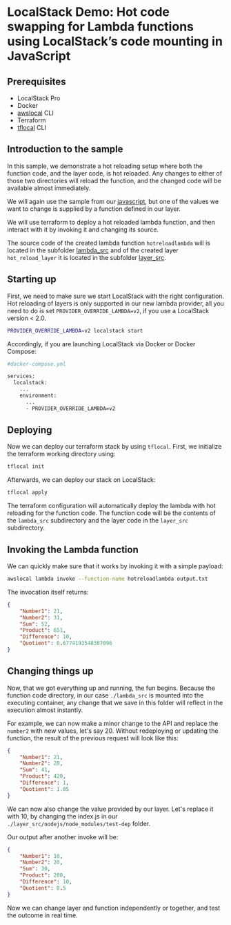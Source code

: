 # LocalStack Demo: Hot code swapping for Lambda functions using LocalStack’s code mounting in JavaScript

## Prerequisites

* LocalStack Pro
* Docker
* [awslocal](https://github.com/localstack/awscli-local) CLI
* Terraform
* [tflocal](https://github.com/localstack/terraform-local) CLI

## Introduction to the sample
In this sample, we demonstrate a hot reloading setup where both the function code, and the layer code, is hot reloaded.
Any changes to either of those two directories will reload the function, and the changed code will be available almost immediately.

We will again use the sample from our [javascript](../javascript/), but one of the values we want to change is supplied by a function defined in our layer.

We will use terraform to deploy a hot reloaded lambda function, and then interact with it by invoking it and changing its source.

The source code of the created lambda function `hotreloadlambda` will is located in the subfolder [lambda_src](./lambda_src/) and of the created layer `hot_reload_layer` it is located in the subfolder [layer_src](./layer_src/).


## Starting up

First, we need to make sure we start LocalStack with the right configuration. 
Hot reloading of layers is only supported in our new lambda provider, all you need to do is set `PROVIDER_OVERRIDE_LAMBDA=v2`, if you use a LocalStack version < 2.0.

```bash
PROVIDER_OVERRIDE_LAMBDA=v2 localstack start
```

Accordingly, if you are launching LocalStack via Docker or Docker Compose:

```bash
#docker-compose.yml

services:
  localstack:
    ...
    environment:
      ...
      - PROVIDER_OVERRIDE_LAMBDA=v2
```

## Deploying

Now we can deploy our terraform stack by using `tflocal`.
First, we initialize the terraform working directory using:

```bash
tflocal init
```

Afterwards, we can deploy our stack on LocalStack:

```bash
tflocal apply
```

The terraform configuration will automatically deploy the lambda with hot reloading for the function code.
The function code will be the contents of the `lambda_src` subdirectory and the layer code in the `layer_src` subdirectory.

## Invoking the Lambda function

We can quickly make sure that it works by invoking it with a simple payload:

```bash
awslocal lambda invoke --function-name hotreloadlambda output.txt
```

The invocation itself returns:

```json
{
    "Number1": 21,
    "Number2": 31,
    "Sum": 52,
    "Product": 651,
    "Difference": 10,
    "Quotient": 0.6774193548387096
}
```

## Changing things up

Now, that we got everything up and running, the fun begins. Because the function code directory, in our case `./lambda_src` is mounted into the executing container, any change that we save in this folder will reflect in the execution almost instantly.

For example, we can now make a minor change to the API and replace the `number2` with new values, let's say 20. Without redeploying or updating the function, the result of the previous request will look like this:

```json
{
    "Number1": 21,
    "Number2": 20,
    "Sum": 41,
    "Product": 420,
    "Difference": 1,
    "Quotient": 1.05
}
```

We can now also change the value provided by our layer. Let's replace it with 10, by changing the index.js in our `./layer_src/nodejs/node_modules/test-dep` folder.

Our output after another invoke will be:

```json
{
    "Number1": 10,
    "Number2": 20,
    "Sum": 30,
    "Product": 200,
    "Difference": 10,
    "Quotient": 0.5
}
```

Now we can change layer and function independently or together, and test the outcome in real time.